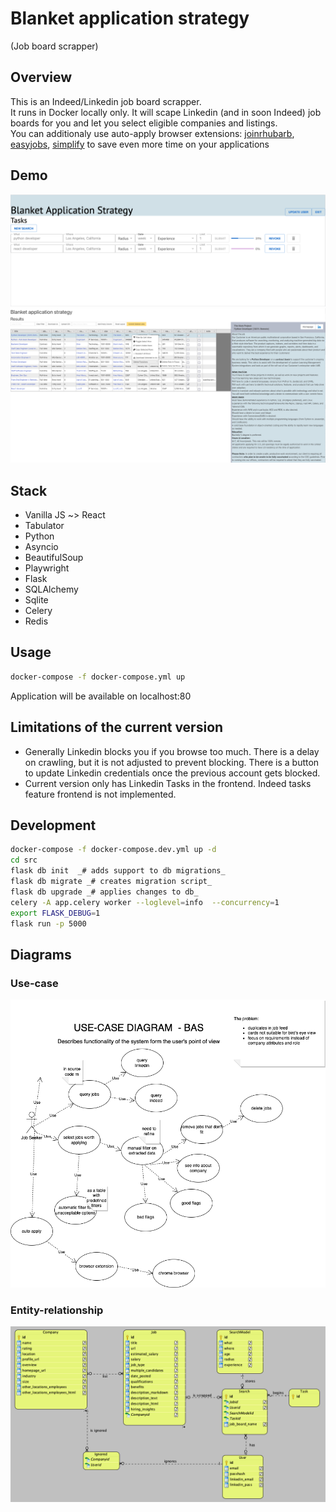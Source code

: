 # Blanket application strategy

(Job board scrapper)

## Overview

This is an Indeed/Linkedin job board scrapper.  
It runs in Docker locally only.
It will scape Linkedin (and in soon Indeed) job boards for you and let you select eligible companies and listings.  
You can additionaly use auto-apply browser extensions:
[joinrhubarb](www.joinrhubarb.com),
[easyjobs](www.easyjobs.so),
[simplify](www.simplify.jobs)
to save even more time on your applications


## Demo

![Current version demo search](Screenshot%202022-08-26%20at%2012.12.04%20PM.png)
![Current version demo results](Screenshot%202022-08-26%20at%2012.16.28%20PM.png)

## Stack

- Vanilla JS ~> React
- Tabulator
- Python
- Asyncio
- BeautifulSoup
- Playwright
- Flask
- SQLAlchemy
- Sqlite
- Celery
- Redis

## Usage

```bash
docker-compose -f docker-compose.yml up
```
Application will be available on localhost:80  

## Limitations of the current version
- Generally Linkedin blocks you if you browse too much. There is a delay on crawling, but it is not adjusted to prevent blocking. There is a button to update Linkedin credentials once the previous account gets blocked.
- Current version only has Linkedin Tasks in the frontend.  Indeed tasks feature frontend is not implemented.  

## Development
```bash
docker-compose -f docker-compose.dev.yml up -d
cd src  
flask db init  _# adds support to db migrations_  
flask db migrate _# creates migration script_  
flask db upgrade _# applies changes to db_  
celery -A app.celery worker --loglevel=info  --concurrency=1
export FLASK_DEBUG=1
flask run -p 5000
``` 



## Diagrams
### Use-case
![Use case diagram](diagrams/Diagram-USE-CASE.png)
### Entity-relationship
![ER diagram](Screenshot%202022-08-21%20at%206.48.44%20PM.png)

